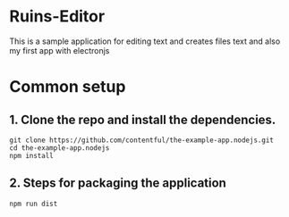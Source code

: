 # Ruins-Editor
This is a sample application for editing text and creates files text and also my first app with electronjs
# Common setup
## 1. Clone the repo and install the dependencies.

```npm
git clone https://github.com/contentful/the-example-app.nodejs.git
cd the-example-app.nodejs
npm install
```
## 2. Steps for packaging the application
```npm
npm run dist
```
